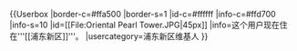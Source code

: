 {{Userbox
|border-c=#ffa500
|border-s=1
|id-c=#ffffff
|info-c=#ffd700
|info-s=10
|id=[[File:Oriental Pearl Tower.JPG|45px]]
|info=这个用户现在住在'''[[浦东新区]]'''。
|usercategory=浦东新区维基人
}}